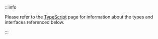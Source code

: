 :::info

Please refer to the [TypeScript](./typescript) page for information about the types and interfaces referenced below.

:::

